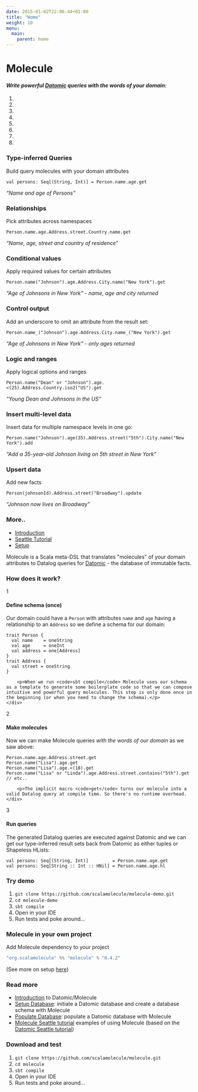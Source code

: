 ```yaml
---
date: 2015-01-02T22:06:44+01:00
title: "Home"
weight: 10
menu:
  main:
    parent: home
---
```


# Molecule

#### _Write powerful [Datomic] queries with the words of your domain:_



<div id="myCarousel" class="carousel slide" data-interval="9000" data-ride="carousel">
	<!-- Carousel indicators -->
    <ol class="carousel-indicators">
        <li data-target="#myCarousel" data-slide-to="0" class="active"></li>
        <li data-target="#myCarousel" data-slide-to="1"></li>
        <li data-target="#myCarousel" data-slide-to="2"></li>
        <li data-target="#myCarousel" data-slide-to="3"></li>
        <li data-target="#myCarousel" data-slide-to="4"></li>
        <li data-target="#myCarousel" data-slide-to="5"></li>
        <li data-target="#myCarousel" data-slide-to="6"></li>
        <li data-target="#myCarousel" data-slide-to="7"></li>
    </ol>   
   <!-- Carousel items -->
    <div class="carousel-inner">
        <div class="active item">
            <div class="carousel-caption">
              <h3>Type-inferred Queries</h3>
<p>Build query molecules with your domain attributes</p>
<pre><code class="language-scala">val persons: Seq[(String, Int)] = Person.name.age.get      
</code></pre>
<p><em>&ldquo;Name and age of Persons&rdquo;</em></p>
            </div>
        </div>   
        <div class="item">
            <div class="carousel-caption">                      
            	<h3>Relationships</h3>
<p>Pick attributes across namespaces</p>

<pre><code class="language-scala">Person.name.age.Address.street.Country.name.get      
</code></pre>

<p><em>&ldquo;Name, age, street and country of residence&rdquo;</em></p>
            </div>
        </div>
        <div class="item">
            <div class="carousel-caption">                   
            	<h3 id="conditional-values:ffcff61ab3a11ef1d50900901a24ec54">Conditional values</h3>

<p>Apply required values for certain attributes</p>

<pre><code class="language-scala">Person.name(&quot;Johnson&quot;).age.Address.City.name(&quot;New York&quot;).get      
</code></pre>

<p><em>&ldquo;Age of Johnsons in New York&rdquo; - name, age and city returned</em></p>
            </div>
        </div>
        <div class="item">
            <div class="carousel-caption">                   
            	<h3 id="control-output:ffcff61ab3a11ef1d50900901a24ec54">Control output</h3>

<p>Add an underscore to omit an attribute from the result set:</p>

<pre><code class="language-scala">Person.name_(&quot;Johnson&quot;).age.Address.City.name_(&quot;New York&quot;).get      
</code></pre>

<p><em>&ldquo;Age of Johnsons in New York&rdquo; - only ages returned</em></p>
            </div>
        </div>
        <div class="item">
            <div class="carousel-caption">                   
            	<h3 id="logic-and-ranges:ffcff61ab3a11ef1d50900901a24ec54">Logic and ranges</h3>

<p>Apply logical options and ranges</p>

<pre><code class="language-scala">Person.name(&quot;Dean&quot; or &quot;Johnson&quot;).age.&lt;(25).Address.Country.iso2(&quot;US&quot;).get      
</code></pre>

<p><em>&ldquo;Young Dean and Johnsons in the US&rdquo;</em></p>
            </div>
        </div>
        <div class="item">
            <div class="carousel-caption">                   
            	<h3 id="insert-multi-level-data:ffcff61ab3a11ef1d50900901a24ec54">Insert multi-level data</h3>

<p>Insert data for multiple namespace levels in one go:</p>

<pre><code class="language-scala">Person.name(&quot;Johnson&quot;).age(35).Address.street(&quot;5th&quot;).City.name(&quot;New York&quot;).add
</code></pre>

<p><em>&ldquo;Add a 35-year-old Johnson living on 5th street in New York&rdquo;</em></p>
            </div>
        </div>
        <div class="item">
            <div class="carousel-caption">                   
            	<h3 id="upsert-data:ffcff61ab3a11ef1d50900901a24ec54">Upsert data</h3>

<p>Add new facts</p>

<pre><code class="language-scala">Person(johnsonId).Address.street(&quot;Broadway&quot;).update
</code></pre>

<p><em>&ldquo;Johnson now lives on Broadway&rdquo;</em></p>
            </div>
        </div>
        <div class="item">
            <div class="carousel-caption">                   
            	<h3 id="more-up-the-sleeve:ffcff61ab3a11ef1d50900901a24ec54">More..</h3>
<ul>
<li><a href="/home/introduction">Introduction</a></li>
<li><a href="/tutorials/seattle">Seattle Tutorial</a></li>
<li><a href="/home/setup">Setup</a></li>
</ul>
            </div>
        </div>
    </div>
    <!-- Carousel nav -->
    <a class="carousel-control left" href="#myCarousel" data-slide="prev">
        <span class="glyphicon glyphicon-chevron-left"></span>
    </a>
    <a class="carousel-control right" href="#myCarousel" data-slide="next">
        <span class="glyphicon glyphicon-chevron-right"></span>
    </a>
</div>


Molecule is a Scala meta-DSL that translates "molecules" of your domain attributes to Datalog queries for [Datomic](http://www.datomic.com) - the database of immutable facts. 


### How does it work?

<div class="sequence-block">
	<div class="bullet-block">
		<div class="sequence-step">1</div>
	</div>
	<div class="section">
		<h4 id="define-schema-once:ffcff61ab3a11ef1d50900901a24ec54">Define schema (once)</h4>
        <p>Our domain could have a <code>Person</code> with attributes <code>name</code> and <code>age</code> having a relationship to an <code>Address</code> so we define a schema for our domain:</p>

<pre><code>trait Person {
  val name    = oneString
  val age     = oneInt
  val address = one[Address]
}
trait Address {
  val street = oneString
}
</code></pre>

        <p>When we run <code>sbt compile</code> Molecule uses our schema as a template to generate some boilerplate code so that we can compose intuitive and powerful query molecules. This step is only done once in the beginning (or when you need to change the schema).</p>
	</div>
</div>

<div class="sequence-block">
    <div class="bullet-block">
        <div class="sequence-step">2</div>
    </div>
    <div class="section">
        <h4 id="make-molecules:ffcff61ab3a11ef1d50900901a24ec54">Make molecules</h4>
        <p>Now we can make Molecule queries <em>with the words of our domain</em> as we saw above:</p>

<pre><code class="language-scala">Person.name.age.Address.street.get
Person.name(&quot;Lisa&quot;).age.get
Person.name(&quot;Lisa&quot;).age.&lt;(18).get
Person.name(&quot;Lisa&quot; or &quot;Linda&quot;).age.Address.street.contains(&quot;5th&quot;).get
// etc..        
</code></pre>

        <p>The implicit macro <code>get</code> turns our molecule into a valid Datalog query at compile time. So there's no runtime overhead. 
    </div>
</div>

<div class="sequence-block">
    <div class="bullet-block">
        <div class="sequence-step">3</div>
    </div>
    <div class="section">
        <h4 id="run-queries:ffcff61ab3a11ef1d50900901a24ec54">Run queries</h4>
        <p>The generated Datalog queries are executed against Datomic and we can get our type-inferred result sets back from Datomic as either tuples or Shapeless HLists:</p>
        <pre><code>val persons: Seq[(String, Int)]         = Person.name.age.get
val persons: Seq[String :: Int :: HNil] = Person.name.age.hl
</code></pre>
    </div>
</div>


### Try demo

1. `git clone https://github.com/scalamolecule/molecule-demo.git`
2. `cd molecule-demo`
3. `sbt compile`
4. Open in your IDE
5. Run tests and poke around...


### Molecule in your own project

Add Molecule dependency to your project

```scala
"org.scalamolecule" %% "molecule" % "0.4.2"
```

(See more on setup [here](/manual/database-setup))
   
### Read more

- [Introduction](/home/introduction) to Datomic/Molecule
- [Setup Database](/manual/database-setup): initiate a Datomic database and create a database schema with Molecule
- [Populate Database](/manual/populate-database): populate a Datomic database with Molecule
- [Molecule Seattle tutorial](/tutorials/seattle) examples of using Molecule (based on the 
[Datomic Seattle tutorial](http://docs.datomic.com/tutorial.html))


### Download and test

1. `git clone https://github.com/scalamolecule/molecule.git`
2. `cd molecule`
3. `sbt compile`
4. Open in your IDE
5. Run tests and poke around...


[datomic]: http://www.datomic.com
[seattle]: http://docs.datomic.com/tutorial.html
[moleculegroup]: https://groups.google.com/forum/#!forum/molecule-dsl
[pullrequests]: https://github.com/scalamolecule/pulls
[issues]: https://github.com/scalamolecule/issues
[moleculesbt]: https://github.com/scalamolecule/blob/master/project/build.scala

[intro]: https://github.com/scalamolecule/wiki/Quick-introduction-to-Datomic-and-Molecule
[setup]: https://github.com/scalamolecule/wiki/Setup-a-Datomic-database
[scheme]: https://github.com/scalamolecule/wiki/Setup-a-Datomic-database#defining-a-schema
[deffile]: https://github.com/scalamolecule/blob/master/examples/src/main/scala/examples/seattle/schema/SeattleDefinition.scala
[populate]: https://github.com/scalamolecule/wiki/Populate-the-database
[tutorial]: https://github.com/scalamolecule/wiki/Molecule-Seattle-tutorial
[tutorialcode]: https://github.com/scalamolecule/blob/master/examples/src/test/scala/examples/seattle/SeattleTests.scala
[tutorialqueries]: https://github.com/scalamolecule/blob/master/examples/src/test/scala/examples/seattle/SeattleQueryTests.scala
[tutorialtransformations]: https://github.com/scalamolecule/blob/master/examples/src/test/scala/examples/seattle/SeattleTransformationTests.scala
